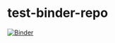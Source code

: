 # test-binder-repo

[![Binder](https://mybinder.org/badge_logo.svg)](https://mybinder.org/v2/gh/swethaa7/test-binder-repo/HEAD)

